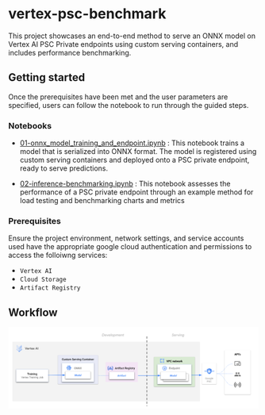 # vertex-psc-benchmark

This project showcases an end-to-end method to serve an ONNX model on Vertex AI PSC Private endpoints using custom serving containers, and includes performance benchmarking.


## Getting started

Once the prerequisites have been met and the user parameters are specified, users can follow the notebook to run through the guided steps.

### Notebooks

* [01-onnx_model_training_and_endpoint.ipynb](./01-onnx_model_training_and_endpoint.ipynb) : This notebook trains a model that is serialized into ONNX format. The model is registered using custom serving containers and deployed onto a PSC private endpoint, ready to serve predictions.

* [02-inference-benchmarking.ipynb](./02-inference-benchmarking.ipynb) : This notebook assesses the performance of a PSC private endpoint through an example method for load testing and benchmarking charts and metrics



### Prerequisites

Ensure the project environment, network settings, and service accounts used have the appropriate google cloud authentication and permissions to access the folloiwng services:
- `Vertex AI`
- `Cloud Storage`
- `Artifact Registry`


## Workflow
![psc-flow.png](./imgs/psc-flow.png)

